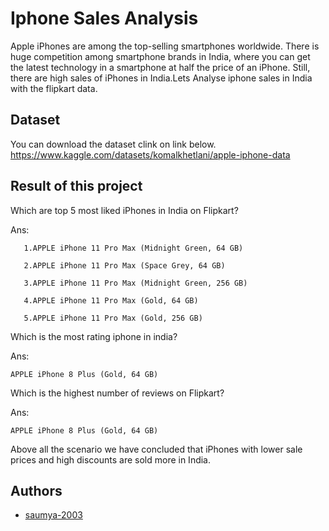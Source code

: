 # Iphone Sales Analysis 

Apple iPhones are among the top-selling smartphones worldwide. There is huge competition among smartphone brands in India, where you can get the latest technology in a smartphone at half the price of an iPhone. Still, there are high sales of iPhones in India.Lets Analyse iphone sales in India with the flipkart data.


## Dataset
You  can download the dataset clink on link below.
https://www.kaggle.com/datasets/komalkhetlani/apple-iphone-data
## Result of this project
Which are top 5 most liked iPhones in India on Flipkart?

Ans: 
       
       1.APPLE iPhone 11 Pro Max (Midnight Green, 64 GB)
     
       2.APPLE iPhone 11 Pro Max (Space Grey, 64 GB)

       3.APPLE iPhone 11 Pro Max (Midnight Green, 256 GB)

       4.APPLE iPhone 11 Pro Max (Gold, 64 GB)

       5.APPLE iPhone 11 Pro Max (Gold, 256 GB)

Which is the most rating iphone in india?

Ans:

    APPLE iPhone 8 Plus (Gold, 64 GB)

Which is the highest number of reviews on Flipkart?

Ans:

    APPLE iPhone 8 Plus (Gold, 64 GB)


 Above all the scenario we have concluded that iPhones with lower sale prices and  high discounts are sold more in India.

## Authors

- [saumya-2003](https://github.com/saumya-2003)


 
